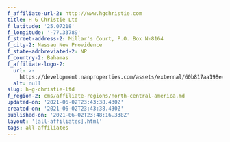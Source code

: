 ```yaml
---
f_affiliate-url-2: http://www.hgchristie.com
title: H G Christie Ltd
f_latitude: '25.07218'
f_longitude: '-77.33789'
f_street-address-2: Millar's Court, P.O. Box N-8164­
f_city-2: Nassau New Providence­
f_state-addbreviated-2: NP­
f_country-2: Bahamas
f_affiliate-logo-2:
  url: >-
    https://development.nanproperties.com/assets/external/60b817aa198e404503c6f449_6081e56e08d9db688690878c_60785a3570d6913b321fb4dc_hgc_and_cire_combined_png_copy_red_copy.png
  alt: null
slug: h-g-christie-ltd
f_region-2: cms/affiliate-regions/north-central-america.md
updated-on: '2021-06-02T23:43:38.430Z'
created-on: '2021-06-02T23:43:38.430Z'
published-on: '2021-06-02T23:48:16.338Z'
layout: '[all-affiliates].html'
tags: all-affiliates
---
```



